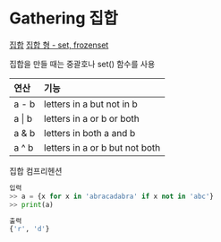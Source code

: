 # Gathering 집합

[집합](https://docs.python.org/ko/dev/tutorial/datastructures.html#sets)
[집합 형 - set, frozenset](https://docs.python.org/ko/dev/library/stdtypes.html#set-types-set-frozenset)

집합을 만들 때는 중괄호나 set() 함수를 사용

| 연산   | 기능                           |
| :----- | :----------------------------- |
| a - b  | letters in a but not in b      |
| a \| b | letters in a or b or both      |
| a & b  | letters in both a and b        |
| a ^ b  | letters in a or b but not both |

집합 컴프리헨션

```python
입력
>> a = {x for x in 'abracadabra' if x not in 'abc'}
>> print(a)

출력
{'r', 'd'}
```
